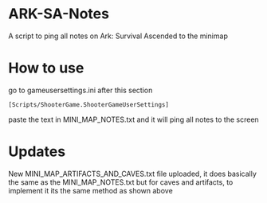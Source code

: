 # ARK-SA-Notes
A script to ping all notes on Ark: Survival Ascended to the minimap
# How to use
go to gameusersettings.ini after this section
```
[Scripts/ShooterGame.ShooterGameUserSettings]
```
paste the text in MINI_MAP_NOTES.txt and it will ping all notes to the screen

# Updates
New MINI_MAP_ARTIFACTS_AND_CAVES.txt file uploaded, it does basically the same as the MINI_MAP_NOTES.txt but for caves and artifacts, to implement it
its the same method as shown above
